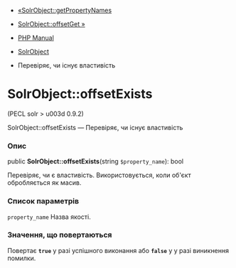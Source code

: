 - [«SolrObject::getPropertyNames](solrobject.getpropertynames.md)
- [SolrObject::offsetGet »](solrobject.offsetget.md)

- [PHP Manual](index.md)
- [SolrObject](class.solrobject.md)
- Перевіряє, чи існує властивість

# SolrObject::offsetExists

(PECL solr \> u003d 0.9.2)

SolrObject::offsetExists — Перевіряє, чи існує властивість

### Опис

public **SolrObject::offsetExists**(string `$property_name`): bool

Перевіряє, чи є властивість. Використовується, коли об'єкт
обробляється як масив.

### Список параметрів

`property_name`
Назва якості.

### Значення, що повертаються

Повертає **`true`** у разі успішного виконання або **`false`** у
у разі виникнення помилки.
